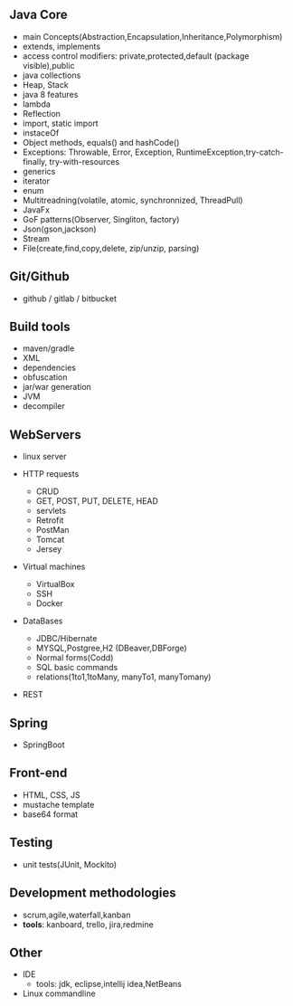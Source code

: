## Java Core
-	main Concepts(Abstraction,Encapsulation,Inheritance,Polymorphism)
- 	extends, implements
- 	access control modifiers: private,protected,default (package visible),public
- 	java collections
- 	Heap, Stack
- 	java 8 features
- 	lambda 
- 	Reflection
- 	import, static import
- 	instaceOf
- 	Object methods, equals() and hashCode()
- 	Exceptions: Throwable, Error, Exception, RuntimeException,try-catch-finally, try-with-resources
- 	generics
- 	iterator
- 	enum
- 	Multitreadning(volatile, atomic, synchronnized, ThreadPull)
- 	JavaFx
- 	GoF patterns(Observer, Singliton, factory)
- 	Json(gson,jackson)
- 	Stream
- 	File(create,find,copy,delete, zip/unzip, parsing)

## Git/Github
- github / gitlab / bitbucket

## Build tools
- maven/gradle
- XML
- dependencies
- obfuscation
- jar/war generation
- JVM
- decompiler

## WebServers
- linux server
- HTTP requests
	- CRUD
	- GET, POST, PUT, DELETE, HEAD
	- servlets
	- Retrofit
	- PostMan
	- Tomcat
	- Jersey

- Virtual machines
	- VirtualBox
	- SSH
	- Docker

- DataBases
	- JDBC/Hibernate
	- MYSQL,Postgree,H2 (DBeaver,DBForge)
	- Normal forms(Codd)
	- SQL basic commands
	- relations(1to1,1toMany, manyTo1, manyTomany)
- REST
## Spring
- SpringBoot
## Front-end
- HTML, CSS, JS
- mustache template
- base64 format

## Testing
- unit tests(JUnit, Mockito)

## Development methodologies
- scrum,agile,waterfall,kanban
- **tools**: kanboard, trello, jira,redmine

## Other
- IDE
	- tools: jdk, eclipse,intellij idea,NetBeans
- Linux commandline
